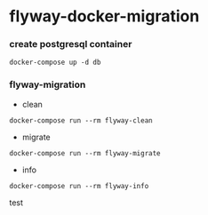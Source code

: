 # flyway-docker-migration

### create postgresql container

```
docker-compose up -d db
```

### flyway-migration
- clean

```
docker-compose run --rm flyway-clean
```

- migrate

```
docker-compose run --rm flyway-migrate
```

- info

```
docker-compose run --rm flyway-info
```

test
